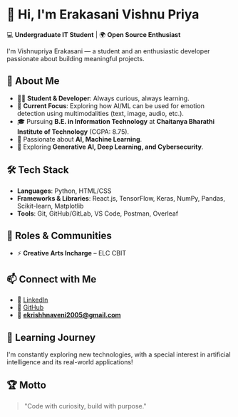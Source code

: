 # 👋 Hi, I'm Erakasani Vishnu Priya  

💻 **Undergraduate IT Student** | 🌍 **Open Source Enthusiast**  

I'm Vishnupriya Erakasani — a student and an enthusiastic developer passionate about building meaningful projects.

## 🚀 About Me
- 👩‍💻 **Student & Developer**: Always curious, always learning.
- 🤖 **Current Focus**: Exploring how AI/ML can be used for emotion detection using multimodalities (text, image, audio, etc.).
- 🎓 Pursuing **B.E. in Information Technology** at **Chaitanya Bharathi Institute of Technology** (CGPA: 8.75).  
- 🌱 Passionate about **AI, Machine Learning**.  
- 🔎 Exploring **Generative AI, Deep Learning, and Cybersecurity**.
  
## 🛠️ Tech Stack
- **Languages**: Python, HTML/CSS  
- **Frameworks & Libraries**: React.js, TensorFlow, Keras, NumPy, Pandas, Scikit-learn, Matplotlib  
- **Tools**: Git, GitHub/GitLab, VS Code, Postman, Overleaf

## 🌟 Roles & Communities
- ⚡ **Creative Arts Incharge** – ELC CBIT  

## 📫 Connect with Me
- 🔗 [LinkedIn](https://www.linkedin.com/in/erakasani-vishnu-priya-2a5a33294/)  
- 🐙 [GitHub](https://github.com/VishnupriyaErakasani)
- 📧 **ekrishhnaveni2005@gmail.com**  


## 🌱 Learning Journey
I'm constantly exploring new technologies, with a special interest in artificial intelligence and its real-world applications!

## 🏆 Motto
> "Code with curiosity, build with purpose."

<!--
**VishnupriyaErakasani/VishnupriyaErakasani** is a ✨ _special_ ✨ repository because its `README.md` (this file) appears on your GitHub profile.

Here are some ideas to get you started:

- 🔭 I’m currently working on ...
- 🌱 I’m currently learning ...
- 👯 I’m looking to collaborate on ...
- 🤔 I’m looking for help with ...
- 💬 Ask me about ...
- 📫 How to reach me: ...
- 😄 Pronouns: ...
- ⚡ Fun fact: ...
-->


